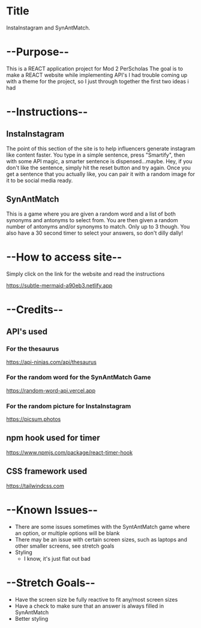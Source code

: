 # Title
InstaInstagram and SynAntMatch.

# --Purpose--
This is a REACT application project for Mod 2 PerScholas
The goal is to make a REACT website while implementing API's
I had trouble coming up with a theme for the project, so I just through together the first two ideas i had

# --Instructions--
## InstaInstagram
The point of this section of the site is to help influencers generate instagram like content faster.
You type in a simple sentence, press "Smartify", then with some API magic, a smarter sentence is dispensed...maybe.
Hey, if you don't like the sentence, simply hit the reset button and try again.
Once you get a sentence that you actually like, you can pair it with a random image for it to be social media ready.

## SynAntMatch
This is a game where you are given a random word and a list of both synonyms and antonyms to select from.
You are then given a random number of antonyms and/or synonyms to match.  Only up to 3 though.
You also have a 30 second timer to select your answers, so don't dilly dally!

# --How to access site--
Simply click on the link for the website and read the instructions

https://subtle-mermaid-a90eb3.netlify.app

# --Credits--
## API's used
### For the thesaurus
https://api-ninjas.com/api/thesaurus

### For the random word for the SynAntMatch Game
https://random-word-api.vercel.app

### For the random picture for InstaInstagram
https://picsum.photos

## npm hook used for timer
https://www.npmjs.com/package/react-timer-hook

## CSS framework used
https://tailwindcss.com

# --Known Issues--
- There are some issues sometimes with the SyntAntMatch game where an option, or multiple options will be blank
- There may be an issue with certain screen sizes, such as laptops and other smaller screens, see stretch goals
- Styling
    - I know, it's just flat out bad

# --Stretch Goals--
- Have the screen size be fully reactive to fit any/most screen sizes
- Have a check to make sure that an answer is always filled in SynAntMatch
- Better styling